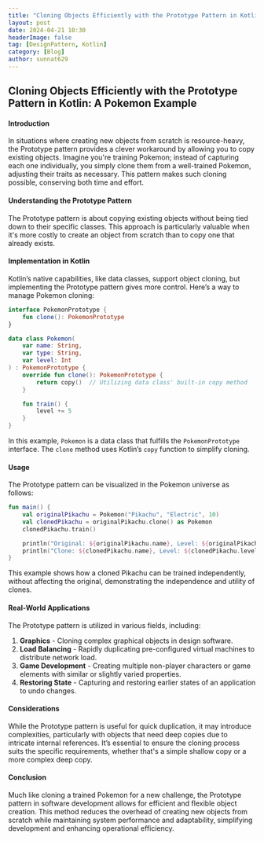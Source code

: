 ```yaml
---
title: "Cloning Objects Efficiently with the Prototype Pattern in Kotlin: A Pokemon Example"
layout: post
date: 2024-04-21 10:30
headerImage: false
tag: [DesignPattern, Kotlin]
category: [Blog]
author: sunnat629
---
```


## Cloning Objects Efficiently with the Prototype Pattern in Kotlin: A Pokemon Example

#### Introduction

In situations where creating new objects from scratch is resource-heavy, the Prototype pattern provides a clever workaround by allowing you to copy existing objects. Imagine you're training Pokemon; instead of capturing each one individually, you simply clone them from a well-trained Pokemon, adjusting their traits as necessary. This pattern makes such cloning possible, conserving both time and effort.

#### Understanding the Prototype Pattern

The Prototype pattern is about copying existing objects without being tied down to their specific classes. This approach is particularly valuable when it's more costly to create an object from scratch than to copy one that already exists.

#### Implementation in Kotlin

Kotlin’s native capabilities, like data classes, support object cloning, but implementing the Prototype pattern gives more control. Here’s a way to manage Pokemon cloning:

```kotlin
interface PokemonPrototype {
    fun clone(): PokemonPrototype
}

data class Pokemon(
    var name: String,
    var type: String,
    var level: Int
) : PokemonPrototype {
    override fun clone(): PokemonPrototype {
        return copy()  // Utilizing data class' built-in copy method
    }

    fun train() {
        level += 5
    }
}
```

In this example, `Pokemon` is a data class that fulfills the `PokemonPrototype` interface. The `clone` method uses Kotlin’s `copy` function to simplify cloning.

#### Usage

The Prototype pattern can be visualized in the Pokemon universe as follows:

```kotlin
fun main() {
    val originalPikachu = Pokemon("Pikachu", "Electric", 10)
    val clonedPikachu = originalPikachu.clone() as Pokemon
    clonedPikachu.train()

    println("Original: ${originalPikachu.name}, Level: ${originalPikachu.level}")
    println("Clone: ${clonedPikachu.name}, Level: ${clonedPikachu.level}")
}
```

This example shows how a cloned Pikachu can be trained independently, without affecting the original, demonstrating the independence and utility of clones.

#### Real-World Applications

The Prototype pattern is utilized in various fields, including:

1. **Graphics** - Cloning complex graphical objects in design software.
2. **Load Balancing** - Rapidly duplicating pre-configured virtual machines to distribute network load.
3. **Game Development** - Creating multiple non-player characters or game elements with similar or slightly varied properties.
4. **Restoring State** - Capturing and restoring earlier states of an application to undo changes.

#### Considerations

While the Prototype pattern is useful for quick duplication, it may introduce complexities, particularly with objects that need deep copies due to intricate internal references. It’s essential to ensure the cloning process suits the specific requirements, whether that's a simple shallow copy or a more complex deep copy.

#### Conclusion

Much like cloning a trained Pokemon for a new challenge, the Prototype pattern in software development allows for efficient and flexible object creation. This method reduces the overhead of creating new objects from scratch while maintaining system performance and adaptability, simplifying development and enhancing operational efficiency.